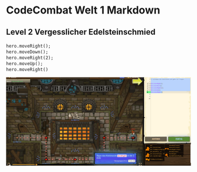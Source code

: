 # CodeCombat Welt 1 Markdown
## Level 2 Vergesslicher Edelsteinschmied 
```
hero.moveRight();
hero.moveDown();
hero.moveRight(2);
hero.moveUp();
hero.moveRight()
```
![Alt text](image-22.png)